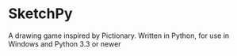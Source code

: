 # SketchPy
A drawing game inspired by Pictionary. Written in Python, for use in Windows and Python 3.3 or newer
